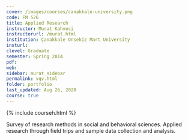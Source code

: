 ```yaml
---
cover: /images/courses/canakkale-university.png
code: FM 526
title: Applied Research
instructor: Murat Kahveci
instructorurl: /murat.html
institution: Çanakkale Onsekiz Mart University
insturl:
clevel: Graduate
semester: Spring 2014
pdf:
web:
sidebar: murat_sidebar
permalink: vqv.html
folder: portfolio
last_updated: Aug 26, 2020
course: true
---
```

{% include courseh.html %}

Survey of research methods in social and behavioral sciences. Applied research through field trips and sample data collection and analysis.
